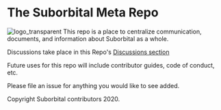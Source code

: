 # The Suborbital Meta Repo
![logo_transparent](https://user-images.githubusercontent.com/5942370/101560536-86d3ca00-3991-11eb-9463-d1af017b59ce.png)
This repo is a place to centralize communication, documents, and information about Suborbital as a whole.

Discussions take place in this Repo's [Discussions section](https://github.com/suborbital/meta/discussions)

Future uses for this repo will include contributor guides, code of conduct, etc.

Please file an issue for anything you would like to see added.

Copyright Suborbital contributors 2020.